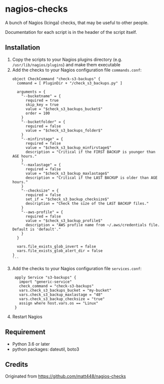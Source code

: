 nagios-checks
=============

A bunch of Nagios (Icinga) checks, that may be useful to other people.

Documentation for each script is in the header of the script itself.

## Installation
1. Copy the scripts to your Nagios plugins directory (e.g. `/usr/lib/nagios/plugins`) and make them executable
2. Add the checks to your Nagios configuration file `commands.conf`:
   ````
   object CheckCommand "check-s3-backups" {
     command = [ PluginDir + "/check_s3_backups.py" ]
     
     arguments = {
       "--bucketname" = {
         required = true
         skip_key = true
         value = "$check_s3_backups_bucket$"
         order = 100
       }
       "--bucketfolder" = {
         required = false
         value = "$check_s3_backups_folder$"
       }
       "--minfirstage" = {
         required = false
         value = "$check_s3_backup_minfirstage$"
         description = "Critical if the FIRST BACKUP is younger than AGE hours."
       }
       "--maxlastage" = {
         required = false
         value = "$check_s3_backup_maxlastage$"
         description = "Critical if the LAST BACKUP is older than AGE hours."
       }
       "--checksize" = {
         required = false
         set_if = "$check_s3_backup_checksize$"
         description = "Check the size of the LAST BACKUP files."
       }
       "--aws-profile" = {
         required = false
         value = "$check_s3_backup_profile$"
         description = "AWS profile name from ~/.aws/credentials file. Default is 'default'."
       }
     }
    
     vars.file_exists_glob_invert = false
     vars.file_exists_glob_alert_dir = false
   }
   ```
3. Add the checks to your Nagios configuration file `services.conf`:
   ````
    apply Service "s3-backups" {
      import "generic-service"
      check_command = "check-s3-backups"
      vars.check_s3_backups_bucket = "my-bucket"
      vars.check_s3_backup_maxlastage = "48"
      vars.check_s3_backup_checksize = "true"
      assign where host.vars.os == "Linux"
    }
   ````   
4. Restart Nagios

## Requirement
- Python 3.6 or later
- python packages: dateutil, boto3

## Credits
Originated from https://github.com/matt448/nagios-checks